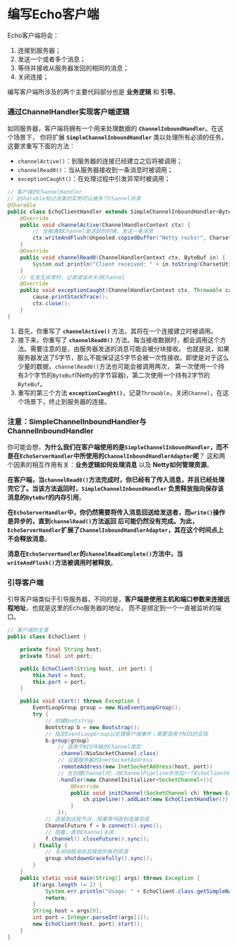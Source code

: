 编写Echo客户端
===============================================================
Echo客户端将会：
1. 连接到服务器；
2. 发送一个或者多个消息；
3. 等待并接收从服务器发回的相同的消息；
4. 关闭连接；

编写客户端所涉及的两个主要代码部分也是 **业务逻辑** 和 **引导**。

### 通过ChannelHandler实现客户端逻辑
如同服务器，客户端将拥有一个用来处理数据的 **`ChannelInboundHandler`**。在这个场景下，
你将扩展 **`SimpleChannelInboundHandler`** 类以处理所有必須的任务，这要求重写下面的方法：
+ `channelActive()`：到服务器的连接已经建立之后将被调用；
+ `channelRead0()`：当从服务器接收到一条消息时被调用；
+ `exceptionCaught()`：在处理过程中引发异常时被调用；

```java
// 客户端的ChannelHandler
// @Sharable标记该类的实例可以被多个Channel共享
@Sharable
public class EchoClientHandler extends SimpleChannelInboundHandler<ByteBuf> {
    @Override
    public void channelActive(ChannelHandlerContext ctx) {
        // 当被通知Channel是活跃的时候，发送一条消息
        ctx.writeAndFlush(Unpooled.copiedBuffer("Netty rocks!", CharsetUtil.UTF_8));
    }
    @Override
    public void channelRead0(ChannelHandlerContext ctx, ByteBuf in) {
        System.out.println("Client received: " + in.toString(CharsetUtil.UTF_8));
    }
    // 在发生异常时，记录错误并关闭Channel 
    @Override
    public void exceptionCaught(ChannelHandlerContext ctx, Throwable cause) {
        cause.printStackTrace();
        ctx.close();
    }
}
```
1. 首先，你重写了 **`channelActive()`** 方法，其将在一个连接建立时被调用。
2. 接下来，你重写了 **`channelRead0()`** 方法。每当接收数据时，都会调用这个方法。需要注意的是，由服务器发送的消息可能会被分块接收。
也就是说，如果服务器发送了5字节，那么不能保证这5字节会被一次性接收。即使是对于这么少量的数据，`channelRead0()`方法也可能会被调用两次，
第一次使用一个持有3个字节的`ByteBuf`(Netty的字节容器)，第二次使用一个持有2字节的`ByteBuf`。
3. 重写的第三个方法 **`exceptionCaught()`**，记录`Throwable`，关闭`Channel`，在这个场景下，终止到服务器的连接。

### 注意：SimpleChannelInboundHandler与ChannelInboundHandler
你可能会想，**为什么我们在客户端使用的是`SimpleChannelInboundHandler`，而不是在`EchoServerHandler`中所使用的`ChannelInboundHandlerAdapter`呢**？
这和两个因素的相互作用有关：**业务逻辑如何处理消息** 以及 **Netty如何管理资源**。

**在客户端，当`channelRead0()`方法完成时，你已经有了传入消息，并且已经处理完它了。当该方法返回时，`SimpleChannelInboundHandler`
负责释放指向保存该消息的`ByteBuf`的内存引用**。

**在`EchoServerHandler`中，你仍然需要将传入消息回送给发送者，而`write()`操作是异步的，直到`channelRead()`方法返回
后可能仍然没有完成。为此，`EchoServerHandler`扩展了`ChannelInboundHandlerAdapter`，其在这个时间点上不会释放消息**。

**消息在`EchoServerHandler`的`channelReadComplete()`方法中，当`writeAndFlush()`方法被调用时被释放**。

### 引导客户端
引导客户端类似于引导服务器，不同的是，**客户端是使用主机和端口参数来连接远程地址**，也就是这里的Echo服务器的地址，
而不是绑定到一个一直被监听的端口。
```java
// 客户端的主类
public class EchoClient {

    private final String host;
    private final int port;

    public EchoClient(String host, int port) {
        this.host = host;
        this.port = port;
    }

    public void start() throws Exception {
        EventLoopGroup group = new NioEventLoopGroup();
        try {
            // 创建Bootstrap
            Bootstrap b = new Bootstrap();
            // 指定EventLoopGroup以处理客户端事件；需要适用于NIO的实现
            b.group(group)
                // 适用于NIO传输的Channel类型
                .channel(NioSocketChannel.class)
                // 设置服务器的InetSocketAddress
                .remoteAddress(new InetSocketAddress(host, port))
                // 在创建Channel时，向ChannelPipeline中添加一个EchoClientHandler实例
                .handler(new ChannelInitializer<SocketChannel>(){
                    @Override
                    public void initChannel(SocketChannel ch) throws Exception {
                        ch.pipeline().addLast(new EchoClientHandler());
                    }
                });
            // 连接到远程节点，阻塞等待直到连接完成
            ChannelFuture f = b.connect().sync();
            // 阻塞，直到Channel关闭
            f.channel().closeFuture().sync();
        } finally {
            // 关闭线程池并且释放所有的资源
            group.shutdownGracefully().sync();
        }
    }
    public static void main(String[] args) throws Exception {
        if(args.length != 2) {
            System.err.println("Usage: " + EchoClient.class.getSimpleName() + " <host> <port>");
            return;
        }
        String host = args[0];
        int port = Integer.parseInt(args[1]);
        new EchoClient(host, port).start();
    }
}
```




